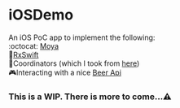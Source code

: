 # iOSDemo

An iOS PoC app to implement the following:  
:octocat: [Moya](https://github.com/Moya/Moya)  
🔩[RxSwift](https://github.com/ReactiveX/RxSwift)  
👮Coordinators (which I took from [here](https://medium.com/blacklane-engineering/coordinators-essential-tutorial-part-i-376c836e9ba7))  
🎮Interacting with a nice [Beer Api](https://punkapi.com/documentation/v2)
### This is a WIP. There is more to come...⚠️
